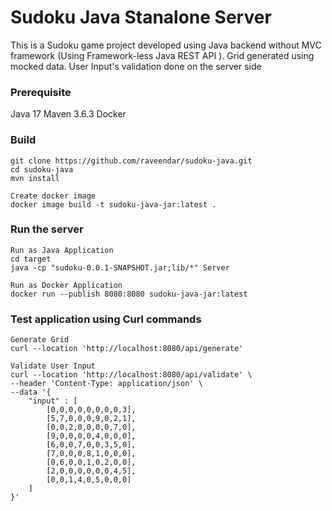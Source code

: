 # Sudoku Java Stanalone Server

This is a Sudoku game project developed using Java backend without MVC framework (Using Framework-less Java REST API
).  Grid generated using mocked data. User Input's validation done on the server side

### Prerequisite
Java 17
Maven 3.6.3
Docker

### Build

```shell
git clone https://github.com/raveendar/sudoku-java.git
cd sudoku-java
mvn install

Create docker image
docker image build -t sudoku-java-jar:latest .
```

### Run the server

```shell
Run as Java Application
cd target
java -cp "sudoku-0.0.1-SNAPSHOT.jar;lib/*" Server

Run as Docker Application
docker run --publish 8080:8080 sudoku-java-jar:latest

```

### Test application using Curl commands

```shell
Generate Grid
curl --location 'http://localhost:8080/api/generate'

Validate User Input
curl --location 'http://localhost:8080/api/validate' \
--header 'Content-Type: application/json' \
--data '{
	"input" : [
		[0,0,0,0,0,0,0,0,3],
		[5,7,0,0,0,9,0,2,1],
		[0,0,2,0,0,0,0,7,0],
		[9,0,0,0,0,4,0,0,0],
		[6,0,0,7,0,0,3,5,0],
		[7,0,0,0,8,1,0,0,0],
		[0,6,0,0,1,0,2,0,0],
		[2,0,0,0,0,0,0,4,5],
		[0,0,1,4,0,5,0,0,0]
	]
}'

```
